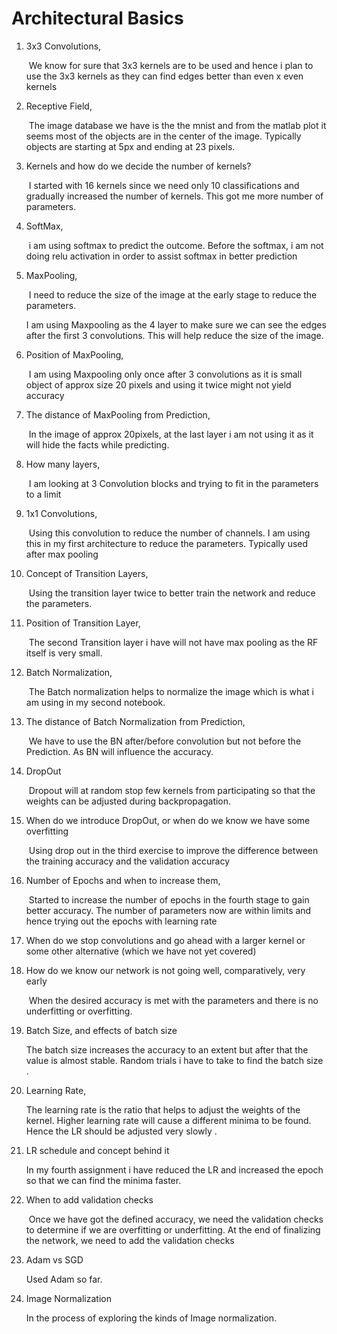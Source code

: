 # Architectural Basics

1. 3x3 Convolutions,

   ​	We know for sure that 3x3 kernels are to be used and hence i plan to use the 3x3 kernels as they can find edges better than even x even kernels

2. Receptive Field,

   ​	The image database we have is the the mnist and from the matlab plot it seems most of the objects are in the center of the image. Typically objects are starting at 5px and ending at 23 pixels.

3. Kernels and how do we decide the number of kernels?

   ​	I started with 16 kernels since we need only 10 classifications and gradually increased the number of kernels. This got me more number of parameters.

4. SoftMax,

   ​	i am using softmax to predict the outcome. Before the softmax, i am not doing relu activation in order to assist softmax in better prediction

5. MaxPooling,

   ​	I need to reduce the size of the image at the early stage to reduce the parameters.

   I am using Maxpooling as the 4 layer to make sure we can see the edges after the first 3 convolutions. This will help reduce the size of the image. 

6. Position of MaxPooling,

   ​	I am using Maxpooling only once after 3 convolutions as it is small object of approx size 20 pixels and using it twice might not yield accuracy

7. The distance of MaxPooling from Prediction,

   ​	In the image of approx 20pixels, at the last layer i am not using it as it will hide the facts while predicting.

8. How many layers,

   ​	I am looking at 3 Convolution blocks and trying to fit in the parameters to a limit

9. 1x1 Convolutions,

   ​	Using this convolution to reduce the number of channels. I am using this in my first architecture to reduce the parameters. Typically used after max pooling 

10. Concept of Transition Layers,

    ​	Using the transition layer twice to better train the network and reduce the parameters.

11. Position of Transition Layer,

    ​	The second Transition layer i have will not have max pooling as the RF itself is very small.

12. Batch Normalization,

    ​	The Batch normalization helps to normalize the image which is what i am using in my second notebook.

13. The distance of Batch Normalization from Prediction,

    ​	We have to use the BN after/before convolution but not before the Prediction. As BN will influence the accuracy.

14. DropOut

    ​	Dropout will at random stop few kernels from participating so that the weights can be adjusted during backpropagation.

15. When do we introduce DropOut, or when do we know we have some overfitting

    ​	Using drop out in the third exercise to improve the difference between the training accuracy and the validation accuracy

16. Number of Epochs and when to increase them,

    ​	Started to increase the number of epochs in the fourth stage to gain better accuracy. The number of parameters now are within limits and hence trying out the epochs with learning rate

17. When do we stop convolutions and go ahead with a larger kernel or some other alternative (which we have not yet covered)

18. How do we know our network is not going well, comparatively, very early

    ​	When the desired accuracy is met with the parameters and there is no underfitting or overfitting.

19. Batch Size, and effects of batch size

    The batch size increases the accuracy to an extent but after that the value is almost stable. Random trials i have to take to find the batch size .

20. Learning Rate,

    The learning rate is the ratio that helps to adjust the weights of the kernel. Higher learning rate will cause a different minima to be found. Hence the LR should be adjusted very slowly .

21. LR schedule and concept behind it

    In my fourth assignment i have reduced the LR and increased the epoch so that we can find the minima faster.

22. When to add validation checks

    ​	Once we have got the defined accuracy, we need the validation checks to determine if we are overfitting or underfitting. At the end of finalizing the network, we need to add the validation checks

23. Adam vs SGD

     Used Adam so far.

24. Image Normalization

    In the process of exploring the kinds of Image normalization.

    ​